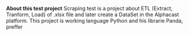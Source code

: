 **About this test project**
Scraping test is a project about ETL (Extract, Tranform, Load) of .xlsx file and later create a DataSet in the Alphacast platform. 
This project is working language Python and his librarie Panda, preffer
